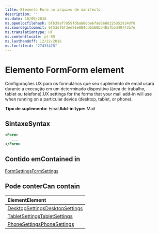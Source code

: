 ```yaml
---
title: Elemento Form no arquivo de manifesto
description: ''
ms.date: 10/09/2018
ms.openlocfilehash: bfb39af7059fd6ab80be6fa8668832b852924df8
ms.sourcegitcommit: 6f53df6f3ee91e084cd5160bb48afbbd49743b7e
ms.translationtype: HT
ms.contentlocale: pt-BR
ms.lasthandoff: 12/22/2018
ms.locfileid: "27433478"
---
```

# <a name="form-element"></a><span data-ttu-id="df47d-102">Elemento Form</span><span class="sxs-lookup"><span data-stu-id="df47d-102">Form element</span></span>

<span data-ttu-id="df47d-103">Configurações UX para os formulários que seu suplemento de email usará durante a execução em um determinado dispositivo (área de trabalho, tablet ou telefone).</span><span class="sxs-lookup"><span data-stu-id="df47d-103">UX settings for the forms that your mail add-in will use when running on a particular device (desktop, tablet, or phone).</span></span>

<span data-ttu-id="df47d-104">**Tipo de suplemento:** Email</span><span class="sxs-lookup"><span data-stu-id="df47d-104">**Add-in type:** Mail</span></span>

## <a name="syntax"></a><span data-ttu-id="df47d-105">Sintaxe</span><span class="sxs-lookup"><span data-stu-id="df47d-105">Syntax</span></span>

```XML
<Form>
   ...
</Form>
```

## <a name="contained-in"></a><span data-ttu-id="df47d-106">Contido em</span><span class="sxs-lookup"><span data-stu-id="df47d-106">Contained in</span></span>

[<span data-ttu-id="df47d-107">FormSettings</span><span class="sxs-lookup"><span data-stu-id="df47d-107">FormSettings</span></span>](formsettings.md)


## <a name="can-contain"></a><span data-ttu-id="df47d-108">Pode conter</span><span class="sxs-lookup"><span data-stu-id="df47d-108">Can contain</span></span>

|<span data-ttu-id="df47d-109">**Element**</span><span class="sxs-lookup"><span data-stu-id="df47d-109">**Element**</span></span>|
|:-----|
|[<span data-ttu-id="df47d-110">DesktopSettings</span><span class="sxs-lookup"><span data-stu-id="df47d-110">DesktopSettings</span></span>](desktopsettings.md)|
|[<span data-ttu-id="df47d-111">TabletSettings</span><span class="sxs-lookup"><span data-stu-id="df47d-111">TabletSettings</span></span>](tabletsettings.md)|
|[<span data-ttu-id="df47d-112">PhoneSettings</span><span class="sxs-lookup"><span data-stu-id="df47d-112">PhoneSettings</span></span>](phonesettings.md)|

